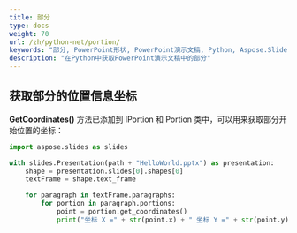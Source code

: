```yaml
---
title: 部分
type: docs
weight: 70
url: /zh/python-net/portion/
keywords: "部分, PowerPoint形状, PowerPoint演示文稿, Python, Aspose.Slides for Python via .NET"
description: "在Python中获取PowerPoint演示文稿中的部分"
---
```


## **获取部分的位置信息坐标**
**GetCoordinates()** 方法已添加到 IPortion 和 Portion 类中，可以用来获取部分开始位置的坐标：

```py
import aspose.slides as slides

with slides.Presentation(path + "HelloWorld.pptx") as presentation:
    shape = presentation.slides[0].shapes[0]
    textFrame = shape.text_frame

    for paragraph in textFrame.paragraphs:
        for portion in paragraph.portions:
            point = portion.get_coordinates()
            print("坐标 X =" + str(point.x) + " 坐标 Y =" + str(point.y))
```